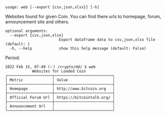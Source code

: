 ```
usage: web [--export {csv,json,xlsx}] [-h]
```

Websites found for given Coin. You can find there urls to homepage, forum, announcement site and others.

```
optional arguments:
  --export {csv,json,xlsx}
                        Export dataframe data to csv,json,xlsx file (default: )
  -h, --help            show this help message (default: False)
```

Period:
```
2022 Feb 15, 07:49 (✨) /crypto/dd/ $ web
            Websites for Loaded Coin
┌────────────────────┬──────────────────────────┐
│ Metric             │ Value                    │
├────────────────────┼──────────────────────────┤
│ Homepage           │ http://www.bitcoin.org   │
├────────────────────┼──────────────────────────┤
│ Official Forum Url │ https://bitcointalk.org/ │
├────────────────────┼──────────────────────────┤
│ Announcement Url   │                          │
└────────────────────┴──────────────────────────┘
```
